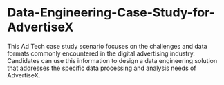 # Data-Engineering-Case-Study-for-AdvertiseX
This Ad Tech case study scenario focuses on the challenges and data formats commonly encountered in the digital advertising industry. Candidates can use this information to design a data engineering solution that addresses the specific data processing and analysis needs of AdvertiseX.
